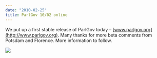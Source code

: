 ```yaml
---
date: "2010-02-25"
title: ParlGov 10/02 online
---
```


We put up a first stable release of ParlGov today – [www.parlgov.org](http://www.parlgov.org). Many thanks for more beta comments from Potsdam and Florence. More information to follow.

![](/images/parliament-netherlands.jpg)
